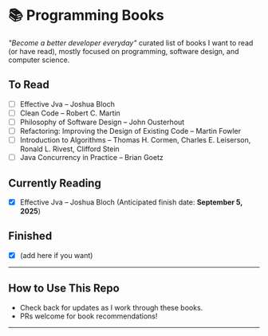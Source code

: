 # 📚 Programming Books

_"Become a better developer everyday"_ curated list of books I want to read (or have read), mostly focused on programming, software design, and computer science.

## To Read

- [ ] Effective Jva – Joshua Bloch
- [ ] Clean Code – Robert C. Martin
- [ ] Philosophy of Software Design – John Ousterhout
- [ ] Refactoring: Improving the Design of Existing Code – Martin Fowler
- [ ] Introduction to Algorithms – Thomas H. Cormen, Charles E. Leiserson, Ronald L. Rivest, Clifford Stein
- [ ] Java Concurrency in Practice – Brian Goetz

## Currently Reading

- [x] Effective Jva – Joshua Bloch (Anticipated finish date:  **September 5, 2025**)

## Finished

- [x] (add here if you want)

---

## How to Use This Repo

- Check back for updates as I work through these books.
- PRs welcome for book recommendations!

---
